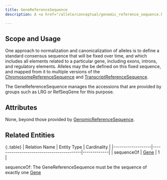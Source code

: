```yaml
---
title: GeneReferenceSequence
description: A <a href="/allele/conceptual/genomic_reference_sequence.html">GenomicReferenceSequence</a> describing the sequence of a chromosomal segment containing a gene, such as those created by LRG or RefSeqGene.

---
```


Scope and Usage
---------------

One approach to normalization and canonicalization of alleles is to define a standard consensus sequence that will be fixed over time, and which includes all elements related to a particular gene, including exons, introns, and regulatory elements.    Alleles may the be defined on this fixed sequence, and mapped from it to multiple versions of the [ChromosomeReferenceSequence](chromosome_reference_sequence.html) and [TranscriptReferenceSequence](transcript_reference_sequence.html).

The GeneReferenceSequence manages the accessions that are provided by groups such as LRG or RefSeqGene for this purpose.
 
Attributes
----------

None, beyond those provided by [GenomicReferenceSequence](genomic_reference_sequence.html).


Related Entities
----------------

{:.table}
| Relation Name     | Entity Type                              | Cardinality |
|-------------------|------------------------------------------|-------------|
| sequenceOf | [Gene](gene.html) | 1        |


sequenceOf: The GeneReferenceSequence must be the sequence of exactly one [Gene](gene.html)
